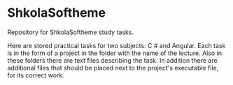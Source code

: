 # ShkolaSoftheme
Repository for ShkolaSoftheme study tasks.

Here are stored practical tasks for two subjects: C # and Angular.
Each task is in the form of a project in the folder with the name of the lecture.
Also in these folders there are text files describing the task.
In addition there are additional files that should be placed next
to the project's executable file, for its correct work.
